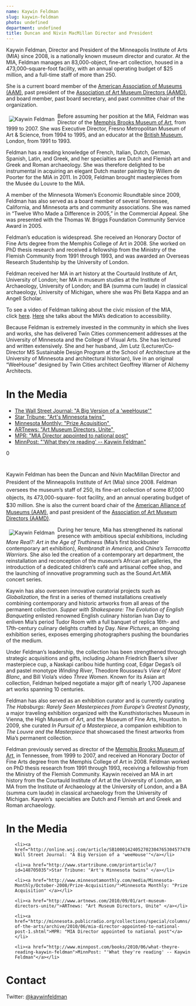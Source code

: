 ```yaml
---
name: Kaywin Feldman
slug: kaywin-feldman
photo: undefined
department: undefined
title: Duncan and Nivin MacMillan Director and President
---
```


<p>Kaywin Feldman, Director and President of the Minneapolis Institute of Arts (MIA) since 2008, is a nationally known museum director and curator. At the MIA, Feldman manages an 83,000-object, fine-art collection, housed in a 473,000–square-foot facility, with an annual operating budget of $25 million, and a full-time staff of more than 250.</p>

<p>She is a current board member of the <a href="http://www.aam-us.org/">American Association of Museums (AAM)</a>, past president of the <a href="http://www.aamd.org/">Association of Art Museum Directors (AAMD)</a>, and board member, past board secretary, and past committee chair of the organization.</p>

<p><img alt="Kaywin Feldman" src="http://www.artsmia.org/UserFiles/Image/about-the-museum/kaywin.jpg" align="left" hspace="8" vspace="8" />Before assuming her position at the MIA, Feldman was Director of the <a href="http://brooksmuseum.org/">Memphis Brooks Museum of Art</a>, from 1999 to 2007. She was Executive Director, Fresno Metropolitan Museum of Art &amp; Science, from 1994 to 1995, and an educator at the <a href="http://www.britishmuseum.org/">British Museum</a>, London, from 1991 to 1993.</p>

<p>Feldman has a reading knowledge of French, Italian, Dutch, German, Spanish, Latin, and Greek, and her specialties are Dutch and Flemish art and Greek and Roman archaeology. She was therefore delighted to be instrumental in acquiring an elegant Dutch master painting by Willem de Poorter for the MIA in 2011. In 2009, Feldman brought masterpieces from the Musée du Louvre to the MIA.</p>

<p>A member of the Minnesota Women’s Economic Roundtable since 2009, Feldman has also served as a board member of several Tennessee, California, and Minnesota arts and community associations. She was named in “Twelve Who Made a Difference in 2005,” in the Commercial Appeal. She was presented with the Thomas W. Briggs Foundation Community Service Award in 2005.</p>

<p>Feldman’s education is widespread. She received an Honorary Doctor of Fine Arts degree from the Memphis College of Art in 2008. She worked on PhD thesis research and received a fellowship from the Ministry of the Flemish Community from 1991 through 1993, and was awarded an Overseas Research Studentship by the University of London.</p>

<p>Feldman received her MA in art history at the Courtauld Institute of Art, University of London; her MA in museum studies at the Institute of Archaeology, University of London; and BA (summa cum laude) in classical archaeology, University of Michigan, where she was Phi Beta Kappa and an Angell Scholar.</p>

<p>To see a video of Feldman talking about the civic mission of the MIA, click <a href="http://vimeo.com/5964435">here</a>. <a href="http://vimeo.com/5964444">Here</a> she talks about the MIA’s dedication to accessibility.</p>

<p>Because Feldman is extremely invested in the community in which she lives and works, she has delivered Twin Cities commencement addresses at the University of Minnesota and the College of Visual Arts. She has lectured and written extensively. She and her husband, Jim Lutz (Lecturer/Co-Director MS Sustainable Design Program at the School of Architecture at the University of Minnesota and architectural historian), live in an original “WeeHouse” designed by Twin Cities architect Geoffrey Warner of Alchemy Architects.</p>

# In the Media

<ul>

<li><a href="http://online.wsj.com/article/SB10001424052702304765304577478980135199406.html">The Wall Street Journal: "A Big Version of a 'weeHouse'"</a> </li>

<li><a href="http://www.startribune.com/printarticle/?id=148705035">Star Tribune: "Art's Minnesota twins" </a></li>

<li><a href="http://www.minnesotamonthly.com/media/Minnesota-Monthly/October-2008/Prize-Acquisition/">Minnesota Monthly: "Prize Acquisition" </a></li>

<li><a href="http://www.artnews.com/2010/09/01/art-museum-directors-unite/">ARTnews: "Art Museum Directors, Unite" </a></li>

<li><a href="http://minnesota.publicradio.org/collections/special/columns/state-of-the-arts/archive/2010/06/mia-director-appointed-to-national-post-1.shtml">MPR: "MIA Director appointed to national post"</a> </li>

<li><a href="http://www.minnpost.com/books/2010/06/what-theyre-reading-kaywin-feldman">MinnPost: "'What they're reading' -- Kaywin Feldman"</a></li>

</ul>

0

# 

<div title="Page 1">



<span style="line-height: 1.5em;">Kaywin Feldman has been the </span><span class="s1">Duncan and Nivin MacMillan Director and President</span><span style="line-height: 1.5em;"> of the Minneapolis Institute of Art (Mia) since 2008. Feldman oversees the museum’s staff of 250, its fine-art collection of some 87,000 objects, its 473,000-square- foot facility, and an annual operating budget of $30 million. She is also the current board chair of the </span><a href="http://www.aam-us.org/">American Alliance of Museums (AAM)</a>, and past president of the <a href="http://www.aamd.org/">Association of Art Museum Directors (AAMD)</a>.



<img src="http://www.artsmia.org/UserFiles/Image/about-the-museum/kaywin.jpg" alt="Kaywin Feldman" align="left" hspace="8" vspace="8" />



During her tenure, Mia has strengthened its national presence with ambitious special exhibitions, including <em>More Real?: Art in the Age of Truthiness</em> (Mia’s first blockbuster contemporary art exhibition), <em>Rembrandt in America</em>, and <em>China’s Terracotta Warriors</em>. She also led the creation of a contemporary art department, the reinstallation and reconception of the museum’s African art galleries, the introduction of a dedicated children’s café and artisanal coffee shop, and the launching of innovative programming such as the Sound.Art.MIA concert series.



Kaywin has also overseen innovative curatorial projects such as <em>Globalization</em>, the first in a series of themed installations creatively combining contemporary and historic artworks from all areas of the permanent collection. <em>Supper with Shakespeare: The Evolution of English Banqueting</em> enlisted renowned English culinary historian Ivan Day to enliven Mia’s period Tudor Room with a full banquet of replica 16th- and 17th-century culinary delights crafted by Day. <em>New Pictures</em>, an ongoing exhibition series, exposes emerging photographers pushing the boundaries of the medium.



Under Feldman’s leadership, the collection has been strengthened through strategic acquisitions and gifts, including Johann Friedrich Baer’s silver masterpiece cup, a Naskapi caribou hide hunting coat, Edgar Degas’s oil and pastel monotype <em>Winding River</em>, Theodore Rousseau’s <em>View of Mont Blanc</em>, and Bill Viola’s video <em>Three Women</em>. Known for its Asian art collection, Feldman helped negotiate a major gift of nearly 1,700 Japanese art works spanning 10 centuries.



Feldman has also served as an exhibition curator and is currently curating <em>The Habsburgs: Rarely Seen Masterpieces from Europe’s Greatest Dynasty</em>, a major traveling exhibition organized with the Kunsthistorisches Museum in Vienna, the High Museum of Art, and the Museum of Fine Arts, Houston. In 2009, she curated <em>In Pursuit of a Masterpiece</em>, a companion exhibition to <em>The Louvre and the Masterpiece</em> that showcased the finest artworks from Mia’s permanent collection.



Feldman previously served as director of the <a href="http://brooksmuseum.org/">Memphis Brooks Museum of Art</a>, in Tennessee, from 1999 to 2007, and received an Honorary Doctor of Fine Arts degree from the Memphis College of Art in 2008. Feldman worked on PhD thesis research from 1991 through 1993, receiving a fellowship from the Ministry of the Flemish Community. Kaywin received an MA in art history from the Courtauld Institute of Art at the University of London, an MA from the Institute of Archaeology at the University of London, and a BA (summa cum laude) in classical archaeology from the University of Michigan. Kaywin’s  specialties are Dutch and Flemish art and Greek and Roman archaeology.



</div>

# In the Media

<ul>

	<li><a href="http://online.wsj.com/article/SB10001424052702304765304577478980135199406.html">The Wall Street Journal: "A Big Version of a 'weeHouse'"</a></li>

	<li><a href="http://www.startribune.com/printarticle/?id=148705035">Star Tribune: "Art's Minnesota twins" </a></li>

	<li><a href="http://www.minnesotamonthly.com/media/Minnesota-Monthly/October-2008/Prize-Acquisition/">Minnesota Monthly: "Prize Acquisition" </a></li>

	<li><a href="http://www.artnews.com/2010/09/01/art-museum-directors-unite/">ARTnews: "Art Museum Directors, Unite" </a></li>

	<li><a href="http://minnesota.publicradio.org/collections/special/columns/state-of-the-arts/archive/2010/06/mia-director-appointed-to-national-post-1.shtml">MPR: "MIA Director appointed to national post"</a></li>

	<li><a href="http://www.minnpost.com/books/2010/06/what-theyre-reading-kaywin-feldman">MinnPost: "'What they're reading' -- Kaywin Feldman"</a></li>

</ul>

# Contact

Twitter: <a href="https://twitter.com/kaywinfeldman">@kaywinfeldman</a>



